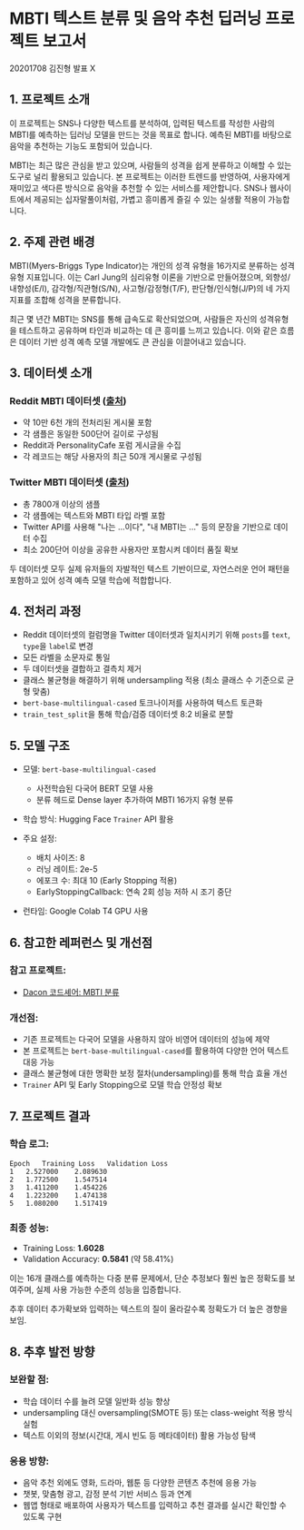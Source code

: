 # MBTI 텍스트 분류 및 음악 추천 딥러닝 프로젝트 보고서 
20201708 김진형 발표 X

## 1. 프로젝트 소개

이 프로젝트는 SNS나 다양한 텍스트를 분석하여, 입력된 텍스트를 작성한 사람의 MBTI를 예측하는 딥러닝 모델을 만드는 것을 목표로 합니다. 예측된 MBTI를 바탕으로 음악을 추천하는 기능도 포함되어 있습니다.

MBTI는 최근 많은 관심을 받고 있으며, 사람들의 성격을 쉽게 분류하고 이해할 수 있는 도구로 널리 활용되고 있습니다. 본 프로젝트는 이러한 트렌드를 반영하여, 사용자에게 재미있고 색다른 방식으로 음악을 추천할 수 있는 서비스를 제안합니다. SNS나 웹사이트에서 제공되는 십자말풀이처럼, 가볍고 흥미롭게 즐길 수 있는 실생활 적용이 가능합니다.

## 2. 주제 관련 배경

MBTI(Myers-Briggs Type Indicator)는 개인의 성격 유형을 16가지로 분류하는 성격 유형 지표입니다. 이는 Carl Jung의 심리유형 이론을 기반으로 만들어졌으며, 외향성/내향성(E/I), 감각형/직관형(S/N), 사고형/감정형(T/F), 판단형/인식형(J/P)의 네 가지 지표를 조합해 성격을 분류합니다.

최근 몇 년간 MBTI는 SNS를 통해 급속도로 확산되었으며, 사람들은 자신의 성격유형을 테스트하고 공유하며 타인과 비교하는 데 큰 흥미를 느끼고 있습니다. 이와 같은 흐름은 데이터 기반 성격 예측 모델 개발에도 큰 관심을 이끌어내고 있습니다.

## 3. 데이터셋 소개

### Reddit MBTI 데이터셋 ([출처](https://www.kaggle.com/datasets/zeyadkhalid/mbti-personality-types-500-dataset))

* 약 10만 6천 개의 전처리된 게시물 포함
* 각 샘플은 동일한 500단어 길이로 구성됨
* Reddit과 PersonalityCafe 포럼 게시글을 수집
* 각 레코드는 해당 사용자의 최근 50개 게시물로 구성됨

### Twitter MBTI 데이터셋 ([출처](https://www.kaggle.com/datasets/mazlumi/mbti-personality-type-twitter-dataset))

* 총 7800개 이상의 샘플
* 각 샘플에는 텍스트와 MBTI 타입 라벨 포함
* Twitter API를 사용해 "나는 ...이다", "내 MBTI는 ..." 등의 문장을 기반으로 데이터 수집
* 최소 200단어 이상을 공유한 사용자만 포함시켜 데이터 품질 확보

두 데이터셋 모두 실제 유저들의 자발적인 텍스트 기반이므로, 자연스러운 언어 패턴을 포함하고 있어 성격 예측 모델 학습에 적합합니다.

## 4. 전처리 과정

* Reddit 데이터셋의 컬럼명을 Twitter 데이터셋과 일치시키기 위해 `posts`를 `text`, `type`을 `label`로 변경
* 모든 라벨을 소문자로 통일
* 두 데이터셋을 결합하고 결측치 제거
* 클래스 불균형을 해결하기 위해 undersampling 적용 (최소 클래스 수 기준으로 균형 맞춤)
* `bert-base-multilingual-cased` 토크나이저를 사용하여 텍스트 토큰화
* `train_test_split`을 통해 학습/검증 데이터셋 8:2 비율로 분할

## 5. 모델 구조

* 모델: `bert-base-multilingual-cased`

  * 사전학습된 다국어 BERT 모델 사용
  * 분류 헤드로 Dense layer 추가하여 MBTI 16가지 유형 분류
* 학습 방식: Hugging Face `Trainer` API 활용
* 주요 설정:

  * 배치 사이즈: 8
  * 러닝 레이트: 2e-5
  * 에포크 수: 최대 10 (Early Stopping 적용)
  * EarlyStoppingCallback: 연속 2회 성능 저하 시 조기 중단
* 런타임: Google Colab T4 GPU 사용

## 6. 참고한 레퍼런스 및 개선점

### 참고 프로젝트:

* [Dacon 코드셰어: MBTI 분류](https://dacon.io/codeshare/4576?dtype=recent)

### 개선점:

* 기존 프로젝트는 다국어 모델을 사용하지 않아 비영어 데이터의 성능에 제약
* 본 프로젝트는 `bert-base-multilingual-cased`를 활용하여 다양한 언어 텍스트 대응 가능
* 클래스 불균형에 대한 명확한 보정 절차(undersampling)를 통해 학습 효율 개선
* `Trainer` API 및 Early Stopping으로 모델 학습 안정성 확보

## 7. 프로젝트 결과

### 학습 로그:

```
Epoch	Training Loss	Validation Loss
1	2.527000	2.089630
2	1.772500	1.547514
3	1.411200	1.454226
4	1.223200	1.474138
5	1.080200	1.517419
```

### 최종 성능:

* Training Loss: **1.6028**
* Validation Accuracy: **0.5841** (약 58.41%)

이는 16개 클래스를 예측하는 다중 분류 문제에서, 단순 추정보다 훨씬 높은 정확도를 보여주며, 실제 사용 가능한 수준의 성능을 입증합니다.

추후 데이터 추가확보와 입력하는 텍스트의 질이 올라갈수록 정확도가 더 높은 경향을 보임.

## 8. 추후 발전 방향

### 보완할 점:

* 학습 데이터 수를 늘려 모델 일반화 성능 향상
* undersampling 대신 oversampling(SMOTE 등) 또는 class-weight 적용 방식 실험
* 텍스트 이외의 정보(시간대, 게시 빈도 등 메타데이터) 활용 가능성 탐색

### 응용 방향:

* 음악 추천 외에도 영화, 드라마, 웹툰 등 다양한 콘텐츠 추천에 응용 가능
* 챗봇, 맞춤형 광고, 감정 분석 기반 서비스 등과 연계
* 웹앱 형태로 배포하여 사용자가 텍스트를 입력하고 추천 결과를 실시간 확인할 수 있도록 구현
